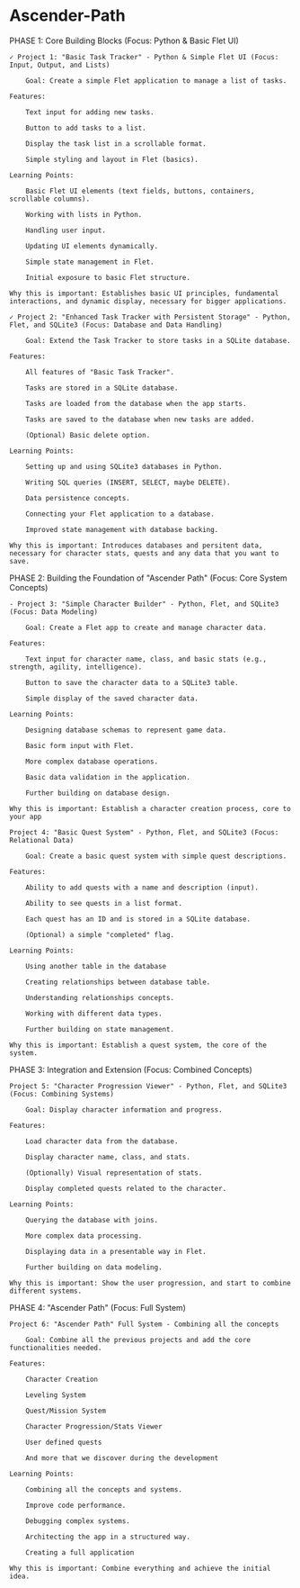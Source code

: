 # Ascender-Path

PHASE 1: Core Building Blocks (Focus: Python & Basic Flet UI)

    ✓ Project 1: "Basic Task Tracker" - Python & Simple Flet UI (Focus: Input, Output, and Lists)

        Goal: Create a simple Flet application to manage a list of tasks.

    Features:

        Text input for adding new tasks.

        Button to add tasks to a list.

        Display the task list in a scrollable format.

        Simple styling and layout in Flet (basics).

    Learning Points:

        Basic Flet UI elements (text fields, buttons, containers, scrollable columns).

        Working with lists in Python.

        Handling user input.

        Updating UI elements dynamically.

        Simple state management in Flet.

        Initial exposure to basic Flet structure.

    Why this is important: Establishes basic UI principles, fundamental interactions, and dynamic display, necessary for bigger applications.

    ✓ Project 2: "Enhanced Task Tracker with Persistent Storage" - Python, Flet, and SQLite3 (Focus: Database and Data Handling)

        Goal: Extend the Task Tracker to store tasks in a SQLite database.

    Features:

        All features of "Basic Task Tracker".

        Tasks are stored in a SQLite database.

        Tasks are loaded from the database when the app starts.

        Tasks are saved to the database when new tasks are added.

        (Optional) Basic delete option.

    Learning Points:

        Setting up and using SQLite3 databases in Python.

        Writing SQL queries (INSERT, SELECT, maybe DELETE).

        Data persistence concepts.

        Connecting your Flet application to a database.

        Improved state management with database backing.

    Why this is important: Introduces databases and persitent data, necessary for character stats, quests and any data that you want to save.

PHASE 2: Building the Foundation of "Ascender Path" (Focus: Core System Concepts)

    - Project 3: "Simple Character Builder" - Python, Flet, and SQLite3 (Focus: Data Modeling)

        Goal: Create a Flet app to create and manage character data.

    Features:

        Text input for character name, class, and basic stats (e.g., strength, agility, intelligence).

        Button to save the character data to a SQLite3 table.

        Simple display of the saved character data.

    Learning Points:

        Designing database schemas to represent game data.

        Basic form input with Flet.

        More complex database operations.

        Basic data validation in the application.

        Further building on database design.

    Why this is important: Establish a character creation process, core to your app

    Project 4: "Basic Quest System" - Python, Flet, and SQLite3 (Focus: Relational Data)

        Goal: Create a basic quest system with simple quest descriptions.

    Features:

        Ability to add quests with a name and description (input).

        Ability to see quests in a list format.

        Each quest has an ID and is stored in a SQLite database.

        (Optional) a simple "completed" flag.

    Learning Points:

        Using another table in the database

        Creating relationships between database table.

        Understanding relationships concepts.

        Working with different data types.

        Further building on state management.

    Why this is important: Establish a quest system, the core of the system.

PHASE 3: Integration and Extension (Focus: Combined Concepts)

    Project 5: "Character Progression Viewer" - Python, Flet, and SQLite3 (Focus: Combining Systems)

        Goal: Display character information and progress.

    Features:

        Load character data from the database.

        Display character name, class, and stats.

        (Optionally) Visual representation of stats.

        Display completed quests related to the character.

    Learning Points:

        Querying the database with joins.

        More complex data processing.

        Displaying data in a presentable way in Flet.

        Further building on data modeling.

    Why this is important: Show the user progression, and start to combine different systems.

PHASE 4: "Ascender Path" (Focus: Full System)

    Project 6: "Ascender Path" Full System - Combining all the concepts

        Goal: Combine all the previous projects and add the core functionalities needed.

    Features:

        Character Creation

        Leveling System

        Quest/Mission System

        Character Progression/Stats Viewer

        User defined quests

        And more that we discover during the development

    Learning Points:

        Combining all the concepts and systems.

        Improve code performance.

        Debugging complex systems.

        Architecting the app in a structured way.

        Creating a full application

    Why this is important: Combine everything and achieve the initial idea.